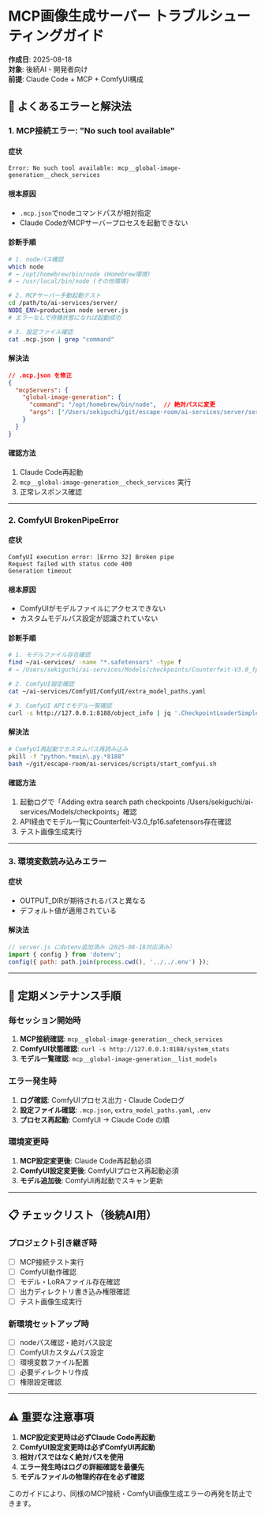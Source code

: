 # MCP画像生成サーバー トラブルシューティングガイド

**作成日**: 2025-08-18  
**対象**: 後続AI・開発者向け  
**前提**: Claude Code + MCP + ComfyUI構成

## 🚨 よくあるエラーと解決法

### 1. MCP接続エラー: "No such tool available"

#### **症状**
```
Error: No such tool available: mcp__global-image-generation__check_services
```

#### **根本原因**
- `.mcp.json`でnodeコマンドパスが相対指定
- Claude CodeがMCPサーバープロセスを起動できない

#### **診断手順**
```bash
# 1. nodeパス確認
which node
# → /opt/homebrew/bin/node (Homebrew環境)
# → /usr/local/bin/node (その他環境)

# 2. MCPサーバー手動起動テスト
cd /path/to/ai-services/server/
NODE_ENV=production node server.js
# エラーなしで待機状態になれば起動成功

# 3. 設定ファイル確認
cat .mcp.json | grep "command"
```

#### **解決法**
```json
// .mcp.json を修正
{
  "mcpServers": {
    "global-image-generation": {
      "command": "/opt/homebrew/bin/node",  // 絶対パスに変更
      "args": ["/Users/sekiguchi/git/escape-room/ai-services/server/server.js"]
    }
  }
}
```

#### **確認方法**
1. Claude Code再起動
2. `mcp__global-image-generation__check_services` 実行
3. 正常レスポンス確認

---

### 2. ComfyUI BrokenPipeError

#### **症状**
```
ComfyUI execution error: [Errno 32] Broken pipe
Request failed with status code 400
Generation timeout
```

#### **根本原因**
- ComfyUIがモデルファイルにアクセスできない
- カスタムモデルパス設定が認識されていない

#### **診断手順**
```bash
# 1. モデルファイル存在確認
find ~/ai-services/ -name "*.safetensors" -type f
# → /Users/sekiguchi/ai-services/Models/checkpoints/Counterfeit-V3.0_fp16.safetensors

# 2. ComfyUI設定確認
cat ~/ai-services/ComfyUI/ComfyUI/extra_model_paths.yaml

# 3. ComfyUI APIでモデル一覧確認
curl -s http://127.0.0.1:8188/object_info | jq '.CheckpointLoaderSimple.input.required.ckpt_name[0]'
```

#### **解決法**
```bash
# ComfyUI再起動でカスタムパス再読み込み
pkill -f "python.*main\.py.*8188"
bash ~/git/escape-room/ai-services/scripts/start_comfyui.sh
```

#### **確認方法**
1. 起動ログで「Adding extra search path checkpoints /Users/sekiguchi/ai-services/Models/checkpoints」確認
2. API経由でモデル一覧にCounterfeit-V3.0_fp16.safetensors存在確認
3. テスト画像生成実行

---

### 3. 環境変数読み込みエラー

#### **症状**
- OUTPUT_DIRが期待されるパスと異なる
- デフォルト値が適用されている

#### **解決法**
```javascript
// server.js にdotenv追加済み（2025-08-18対応済み）
import { config } from 'dotenv';
config({ path: path.join(process.cwd(), '../../.env') });
```

---

## 🔧 定期メンテナンス手順

### 毎セッション開始時
1. **MCP接続確認**: `mcp__global-image-generation__check_services`
2. **ComfyUI状態確認**: `curl -s http://127.0.0.1:8188/system_stats`
3. **モデル一覧確認**: `mcp__global-image-generation__list_models`

### エラー発生時
1. **ログ確認**: ComfyUIプロセス出力・Claude Codeログ
2. **設定ファイル確認**: `.mcp.json`, `extra_model_paths.yaml`, `.env`
3. **プロセス再起動**: ComfyUI → Claude Code の順

### 環境変更時
1. **MCP設定変更後**: Claude Code再起動必須
2. **ComfyUI設定変更後**: ComfyUIプロセス再起動必須
3. **モデル追加後**: ComfyUI再起動でスキャン更新

---

## 📋 チェックリスト（後続AI用）

### プロジェクト引き継ぎ時
- [ ] MCP接続テスト実行
- [ ] ComfyUI動作確認
- [ ] モデル・LoRAファイル存在確認
- [ ] 出力ディレクトリ書き込み権限確認
- [ ] テスト画像生成実行

### 新環境セットアップ時
- [ ] nodeパス確認・絶対パス設定
- [ ] ComfyUIカスタムパス設定
- [ ] 環境変数ファイル配置
- [ ] 必要ディレクトリ作成
- [ ] 権限設定確認

---

## ⚠️ 重要な注意事項

1. **MCP設定変更時は必ずClaude Code再起動**
2. **ComfyUI設定変更時は必ずComfyUI再起動**
3. **相対パスではなく絶対パスを使用**
4. **エラー発生時はログの詳細確認を最優先**
5. **モデルファイルの物理的存在を必ず確認**

このガイドにより、同様のMCP接続・ComfyUI画像生成エラーの再発を防止できます。